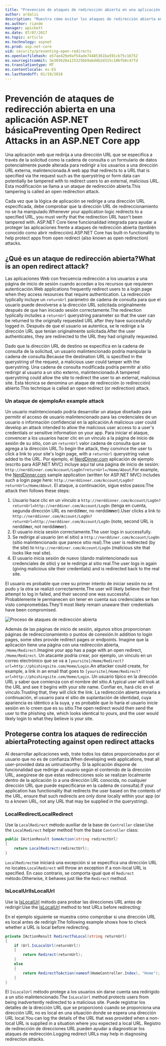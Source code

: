 ```yaml
---
title: "Prevención de ataques de redirección abierta en una aplicación de ASP.NET Core | Documentos de Microsoft"
author: ardalis
description: "Muestra cómo evitar los ataques de redirección abierta en una aplicación de ASP.NET Core"
ms.author: riande
manager: wpickett
ms.date: 07/07/2017
ms.topic: article
ms.technology: aspnet
ms.prod: asp.net-core
uid: security/preventing-open-redirects
ms.openlocfilehash: e57ae429e9af54ade74485361ba591cb75c16752
ms.sourcegitcommit: 3e303620a125325bb9abd4b2d315c106fb8c47fd
ms.translationtype: MT
ms.contentlocale: es-ES
ms.lasthandoff: 01/19/2018
---
```

# <a name="preventing-open-redirect-attacks-in-an-aspnet-core-app"></a><span data-ttu-id="7f821-103">Prevención de ataques de redirección abierta en una aplicación ASP.NET básica</span><span class="sxs-lookup"><span data-stu-id="7f821-103">Preventing Open Redirect Attacks in an ASP.NET Core app</span></span>

<span data-ttu-id="7f821-104">Una aplicación web que redirija a una dirección URL que se especifica a través de la solicitud como la cadena de consulta o un formulario de datos potencialmente puede alterada para redirigir a los usuarios a una dirección URL externa, malintencionada.</span><span class="sxs-lookup"><span data-stu-id="7f821-104">A web app that redirects to a URL that is specified via the request such as the querystring or form data can potentially be tampered with to redirect users to an external, malicious URL.</span></span> <span data-ttu-id="7f821-105">Esta modificación se llama a un ataque de redirección abierta.</span><span class="sxs-lookup"><span data-stu-id="7f821-105">This tampering is called an open redirection attack.</span></span>

<span data-ttu-id="7f821-106">Cada vez que la lógica de aplicación se redirige a una dirección URL especificada, debe comprobar que la dirección URL de redireccionamiento no se ha manipulado.</span><span class="sxs-lookup"><span data-stu-id="7f821-106">Whenever your application logic redirects to a specified URL, you must verify that the redirection URL hasn't been tampered with.</span></span> <span data-ttu-id="7f821-107">ASP.NET Core tiene funcionalidad integrada para ayudar a proteger las aplicaciones frente a ataques de redirección abierta (también conocido como abrir redirección).</span><span class="sxs-lookup"><span data-stu-id="7f821-107">ASP.NET Core has built-in functionality to help protect apps from open redirect (also known as open redirection) attacks.</span></span>

## <a name="what-is-an-open-redirect-attack"></a><span data-ttu-id="7f821-108">¿Qué es un ataque de redirección abierta?</span><span class="sxs-lookup"><span data-stu-id="7f821-108">What is an open redirect attack?</span></span>

<span data-ttu-id="7f821-109">Las aplicaciones Web con frecuencia redirección a los usuarios a una página de inicio de sesión cuando accedan a los recursos que requieren autenticación.</span><span class="sxs-lookup"><span data-stu-id="7f821-109">Web applications frequently redirect users to a login page when they access resources that require authentication.</span></span> <span data-ttu-id="7f821-110">La redirección typlically incluye un `returnUrl` parámetro de cadena de consulta para que el usuario puede devolverse a la dirección URL solicitada originalmente después de que han iniciado sesión correctamente.</span><span class="sxs-lookup"><span data-stu-id="7f821-110">The redirection typlically includes a `returnUrl` querystring parameter so that the user can be returned to the originally requested URL after they have successfully logged in.</span></span> <span data-ttu-id="7f821-111">Después de que el usuario se autentica, se le redirige a la dirección URL que tenían originalmente solicitada.</span><span class="sxs-lookup"><span data-stu-id="7f821-111">After the user authenticates, they are redirected to the URL they had originally requested.</span></span>

<span data-ttu-id="7f821-112">Dado que la dirección URL de destino se especifica en la cadena de consulta de la solicitud, un usuario malintencionado podría manipular la cadena de consulta.</span><span class="sxs-lookup"><span data-stu-id="7f821-112">Because the destination URL is specified in the querystring of the request, a malicious user could tamper with the querystring.</span></span> <span data-ttu-id="7f821-113">Una cadena de consulta modificada podría permitir al sitio redirigir al usuario a un sitio externo, malintencionado.</span><span class="sxs-lookup"><span data-stu-id="7f821-113">A tampered querystring could allow the site to redirect the user to an external, malicious site.</span></span> <span data-ttu-id="7f821-114">Esta técnica se denomina un ataque de redirección (o redirección) abierto.</span><span class="sxs-lookup"><span data-stu-id="7f821-114">This technique is called an open redirect (or redirection) attack.</span></span>

### <a name="an-example-attack"></a><span data-ttu-id="7f821-115">Un ataque de ejemplo</span><span class="sxs-lookup"><span data-stu-id="7f821-115">An example attack</span></span>

<span data-ttu-id="7f821-116">Un usuario malintencionado podría desarrollar un ataque diseñado para permitir el acceso de usuario malintencionado para las credenciales de un usuario o información confidencial en la aplicación.</span><span class="sxs-lookup"><span data-stu-id="7f821-116">A malicious user could develop an attack intended to allow the malicious user access to a user's credentials or sensitive information on your app.</span></span> <span data-ttu-id="7f821-117">Para iniciar el ataque, convencer a los usuarios hacer clic en un vínculo a la página de inicio de sesión de su sitio, con un `returnUrl` valor cadena de consulta que se agrega a la dirección URL.</span><span class="sxs-lookup"><span data-stu-id="7f821-117">To begin the attack, they convince the user to click a link to your site's login page, with a `returnUrl` querystring value added to the URL.</span></span> <span data-ttu-id="7f821-118">Por ejemplo, el [NerdDinner.com](http://nerddinner.com) aplicación de ejemplo (escrito para ASP.NET MVC) incluye aquí tal una página de inicio de sesión: ``http://nerddinner.com/Account/LogOn?returnUrl=/Home/About``.</span><span class="sxs-lookup"><span data-stu-id="7f821-118">For example, the [NerdDinner.com](http://nerddinner.com) sample application (written for ASP.NET MVC) includes such a login page here: ``http://nerddinner.com/Account/LogOn?returnUrl=/Home/About``.</span></span> <span data-ttu-id="7f821-119">El ataque, a continuación, sigue estos pasos:</span><span class="sxs-lookup"><span data-stu-id="7f821-119">The attack then follows these steps:</span></span>

1. <span data-ttu-id="7f821-120">Usuario hace clic en un vínculo a ``http://nerddinner.com/Account/LogOn?returnUrl=http://nerddiner.com/Account/LogOn`` (tenga en cuenta, segunda dirección URL es nerddi**n**er, no nerddi**nn**er).</span><span class="sxs-lookup"><span data-stu-id="7f821-120">User clicks a link to ``http://nerddinner.com/Account/LogOn?returnUrl=http://nerddiner.com/Account/LogOn`` (note, second URL is nerddi**n**er, not nerddi**nn**er).</span></span>
2. <span data-ttu-id="7f821-121">El usuario inicia sesión correctamente.</span><span class="sxs-lookup"><span data-stu-id="7f821-121">The user logs in successfully.</span></span>
3. <span data-ttu-id="7f821-122">Se redirige al usuario (en el sitio) a ``http://nerddiner.com/Account/LogOn`` (sitio malintencionado que parece sitio real).</span><span class="sxs-lookup"><span data-stu-id="7f821-122">The user is redirected (by the site) to ``http://nerddiner.com/Account/LogOn`` (malicious site that looks like real site).</span></span>
4. <span data-ttu-id="7f821-123">El usuario inicia sesión de nuevo (dando malintencionado sus credenciales de sitio) y se le redirige al sitio real.</span><span class="sxs-lookup"><span data-stu-id="7f821-123">The user logs in again (giving malicious site their credentials) and is redirected back to the real site.</span></span>

<span data-ttu-id="7f821-124">El usuario es probable que cree su primer intento de iniciar sesión no se pudo y la otra se realizó correctamente.</span><span class="sxs-lookup"><span data-stu-id="7f821-124">The user will likely believe their first attempt to log in failed, and their second one was successful.</span></span> <span data-ttu-id="7f821-125">Probablemente le permanecen sin tener en cuenta sus credenciales se han visto comprometidas.</span><span class="sxs-lookup"><span data-stu-id="7f821-125">They'll most likely remain unaware their credentials have been compromised.</span></span>

![Proceso de ataques de redirección abierta](preventing-open-redirects/_static/open-redirection-attack-process.png)

<span data-ttu-id="7f821-127">Además de las páginas de inicio de sesión, algunos sitios proporcionan páginas de redireccionamiento o puntos de conexión.</span><span class="sxs-lookup"><span data-stu-id="7f821-127">In addition to login pages, some sites provide redirect pages or endpoints.</span></span> <span data-ttu-id="7f821-128">Imagine que la aplicación tiene una página con una redirección abierta, ``/Home/Redirect``.</span><span class="sxs-lookup"><span data-stu-id="7f821-128">Imagine your app has a page with an open redirect, ``/Home/Redirect``.</span></span> <span data-ttu-id="7f821-129">Un atacante podría crear, por ejemplo, un vínculo en un correo electrónico que se va a ``[yoursite]/Home/Redirect?url=http://phishingsite.com/Home/Login``.</span><span class="sxs-lookup"><span data-stu-id="7f821-129">An attacker could create, for example, a link in an email that goes to ``[yoursite]/Home/Redirect?url=http://phishingsite.com/Home/Login``.</span></span> <span data-ttu-id="7f821-130">Un usuario típico en la dirección URL y saber que comienza con el nombre del sitio.</span><span class="sxs-lookup"><span data-stu-id="7f821-130">A typical user will look at the URL and see it begins with your site name.</span></span> <span data-ttu-id="7f821-131">Confiar en, hará clic en el vínculo.</span><span class="sxs-lookup"><span data-stu-id="7f821-131">Trusting that, they will click the link.</span></span> <span data-ttu-id="7f821-132">La redirección abierta enviaría a continuación, el usuario para el sitio de suplantación de identidad, cuya apariencia es idéntico a la suya, y es probable que lo haría el usuario inicie sesión en lo creen que es su sitio.</span><span class="sxs-lookup"><span data-stu-id="7f821-132">The open redirect would then send the user to the phishing site, which looks identical to yours, and the user would likely login to what they believe is your site.</span></span>

## <a name="protecting-against-open-redirect-attacks"></a><span data-ttu-id="7f821-133">Protegerse contra los ataques de redirección abierta</span><span class="sxs-lookup"><span data-stu-id="7f821-133">Protecting against open redirect attacks</span></span>

<span data-ttu-id="7f821-134">Al desarrollar aplicaciones web, trate todos los datos proporcionados por el usuario que no es de confianza.</span><span class="sxs-lookup"><span data-stu-id="7f821-134">When developing web applications, treat all user-provided data as untrustworthy.</span></span> <span data-ttu-id="7f821-135">Si la aplicación dispone de funcionalidad que redirige al usuario según el contenido de la dirección URL, asegúrese de que estas redirecciones solo se realizan localmente dentro de la aplicación (o a una dirección URL conocida, no cualquier dirección URL que puede especificarse en la cadena de consulta).</span><span class="sxs-lookup"><span data-stu-id="7f821-135">If your application has functionality that redirects the user based on the contents of the URL,  ensure that such redirects are only done locally within your app (or to a known URL, not any URL that may be supplied in the querystring).</span></span>

### <a name="localredirect"></a><span data-ttu-id="7f821-136">LocalRedirect</span><span class="sxs-lookup"><span data-stu-id="7f821-136">LocalRedirect</span></span>

<span data-ttu-id="7f821-137">Use la ``LocalRedirect`` método auxiliar de la base de `Controller` clase:</span><span class="sxs-lookup"><span data-stu-id="7f821-137">Use the ``LocalRedirect`` helper method from the base `Controller` class:</span></span>

```csharp
public IActionResult SomeAction(string redirectUrl)
{
    return LocalRedirect(redirectUrl);
}
```

<span data-ttu-id="7f821-138">``LocalRedirect``se iniciará una excepción si se especifica una dirección URL no locales.</span><span class="sxs-lookup"><span data-stu-id="7f821-138">``LocalRedirect`` will throw an exception if a non-local URL is specified.</span></span> <span data-ttu-id="7f821-139">En caso contrario, se comporta igual que el ``Redirect`` método.</span><span class="sxs-lookup"><span data-stu-id="7f821-139">Otherwise, it behaves just like the ``Redirect`` method.</span></span>

### <a name="islocalurl"></a><span data-ttu-id="7f821-140">IsLocalUrl</span><span class="sxs-lookup"><span data-stu-id="7f821-140">IsLocalUrl</span></span>

<span data-ttu-id="7f821-141">Use la [IsLocalUrl](https://docs.microsoft.com/aspnet/core/api/microsoft.aspnetcore.mvc.iurlhelper#Microsoft_AspNetCore_Mvc_IUrlHelper_IsLocalUrl_System_String_) método para probar las direcciones URL antes de redirigir:</span><span class="sxs-lookup"><span data-stu-id="7f821-141">Use the [IsLocalUrl](https://docs.microsoft.com/aspnet/core/api/microsoft.aspnetcore.mvc.iurlhelper#Microsoft_AspNetCore_Mvc_IUrlHelper_IsLocalUrl_System_String_) method to test URLs before redirecting:</span></span>

<span data-ttu-id="7f821-142">En el ejemplo siguiente se muestra cómo comprobar si una dirección URL es local antes de redirigir.</span><span class="sxs-lookup"><span data-stu-id="7f821-142">The following example shows how to check whether a URL is local before redirecting.</span></span>

```csharp
private IActionResult RedirectToLocal(string returnUrl)
{
    if (Url.IsLocalUrl(returnUrl))
    {
        return Redirect(returnUrl);
    }
    else
    {
        return RedirectToAction(nameof(HomeController.Index), "Home");
    }
}
```

<span data-ttu-id="7f821-143">El `IsLocalUrl` método protege a los usuarios sin darse cuenta sea redirigido a un sitio malintencionado.</span><span class="sxs-lookup"><span data-stu-id="7f821-143">The `IsLocalUrl` method protects users from being inadvertently redirected to a malicious site.</span></span> <span data-ttu-id="7f821-144">Puede registrar los detalles de la dirección URL que se proporcionó cuando se proporciona una dirección URL no es local en una situación donde se espera una dirección URL local.</span><span class="sxs-lookup"><span data-stu-id="7f821-144">You can log the details of the URL that was provided when a non-local URL is supplied in a situation where you expected a local URL.</span></span> <span data-ttu-id="7f821-145">Registro de redirección de direcciones URL pueden ayudar a diagnosticar los ataques de redirección.</span><span class="sxs-lookup"><span data-stu-id="7f821-145">Logging redirect URLs may help in diagnosing redirection attacks.</span></span>
